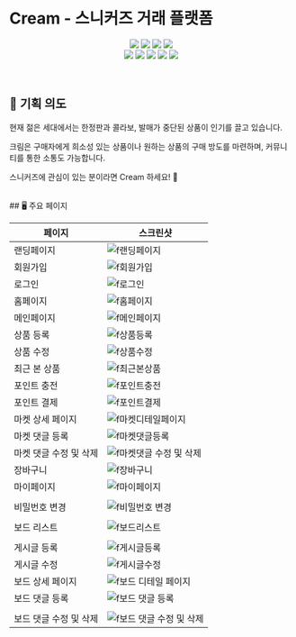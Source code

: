 # Cream - 스니커즈 거래 플랫폼

<p align="center">
</p>

<p align="center" display="inline-block">
    <img src="https://img.shields.io/badge/HTML-E34F26?style=for-the-badge&logo=HTML5&logoColor=white">
    <img src="https://img.shields.io/badge/CSS-1572B6?style=for-the-badge&logo=CSS3&logoColor=white">
    <img src="https://img.shields.io/badge/JavaScript-F7DF1E?style=for-the-badge&logo=JavaScript&logoColor=white"> 
     <img src="https://img.shields.io/badge/TypeScript-3178C6?style=for-the-badge&logo=TypeScript&logoColor=white"> <br>
   <img src="https://img.shields.io/badge/React-61DAFB?style=for-the-badge&logo=React&logoColor=white"> 
    <img src="https://img.shields.io/badge/Next.js-000000?style=for-the-badge&logo=Next.js&logoColor=white">
 <img src="https://img.shields.io/badge/GraphQL-E10098?style=for-the-badge&logo=GraphQL&logoColor=white">
 <img src="https://img.shields.io/badge/Prettier-F7B93E?style=for-the-badge&logo=Prettier&logoColor=white">
<img src="https://img.shields.io/badge/ESLint-4B32C3?style=for-the-badge&logo=ESLint&logoColor=white">
</p><br>

## 📝 기획 의도

<p>현재 젊은 세대에서는 한정판과 콜라보, 발매가 중단된 상품이 인기를 끌고 있습니다.</p>
<p>크림은 구매자에게 희소성 있는 상품이나 원하는 상품의 구매 방도를 마련하며, 커뮤니티를 통한 소통도 가능합니다.</p>
<p> 스니커즈에 관심이 있는 분이라면 Cream 하세요! 👟 </p>

<br>
## 🖥 주요 페이지

| 페이지                 | 스크린샷                                                                                                                                         |
| ---------------------- | ------------------------------------------------------------------------------------------------------------------------------------------------ |
| 랜딩페이지             | ![f랜딩페이지](https://user-images.githubusercontent.com/107944090/227225177-44f6f8eb-7ef4-4e1b-b6b7-540b330356a9.gif)                    |
| 회원가입               | ![f회원가입](https://user-images.githubusercontent.com/107944090/227225241-718407f1-3f03-4f42-a05e-587039df667f.gif)                       |
| 로그인                 | ![f로그인](https://user-images.githubusercontent.com/107944090/227225299-e6dcffbd-a871-4191-910b-11c6e2fd1a58.gif)                           |
| 홈페이지               | ![f홈페이지](https://user-images.githubusercontent.com/107944090/227225349-d00c37b2-278d-41ce-bd5e-91898f6e3553.gif)                        |
| 메인페이지             | ![f메인페이지](https://user-images.githubusercontent.com/107944090/227225397-cab84de8-435b-418e-88b3-be58a013d57f.gif)                     |
| 상품 등록              | ![f상품등록](https://user-images.githubusercontent.com/107944090/227225453-754d9e47-327f-4756-b156-4144444c9098.gif)                     |
| 상품 수정              | ![f상품수정](https://user-images.githubusercontent.com/107944090/227225523-e2e50ccd-2c90-4208-be17-f8631a0a9b10.gif)                      |
| 최근 본 상품           | ![f최근본상품](https://user-images.githubusercontent.com/107944090/227225568-98d14fda-8b2c-405b-8f47-657d364e0c48.gif)                  |
| 포인트 충전            | ![f포인트충전](https://user-images.githubusercontent.com/107944090/227233040-99420345-400e-4590-8289-74226f553967.gif)                   |
| 포인트 결제            | ![f포인트결제](https://user-images.githubusercontent.com/107944090/227233081-24c11d46-5793-425d-9fe3-38b3cc5caed3.gif)                    |
| 마켓 상세 페이지       | ![f마켓디테일페이지](https://user-images.githubusercontent.com/107944090/227233117-792e0859-ec5b-4f47-9250-20581ea4f8b5.gif)           |
| 마켓 댓글 등록         | ![f마켓댓글등록](https://user-images.githubusercontent.com/107944090/227233143-72f2c35c-c01a-43ae-a139-cfeac8e997a3.gif)              |
| 마켓 댓글 수정 및 삭제 | ![f마켓댓글 수정 및 삭제](https://user-images.githubusercontent.com/107944090/227233332-4428cfc9-7f3e-4873-826b-50bb879572fc.gif) |
| 장바구니               | ![f장바구니](https://user-images.githubusercontent.com/107944090/227233357-113d87a8-34b2-4532-bd78-717a2605a3e5.gif)                        |
| 마이페이지             | ![f마이페이지](https://user-images.githubusercontent.com/107944090/227233186-7df1c42b-86e4-4588-a7e9-5248783e13a0.gif)                      |
|                        |
| 비밀번호 변경          | ![f비밀번호 변경](https://user-images.githubusercontent.com/107944090/227233383-97abc7b8-91eb-4c55-ab32-a3bb365ef414.gif)              |
|                        |
| 보드 리스트            | ![f보드리스트](https://user-images.githubusercontent.com/107944090/227233404-250b979c-efc2-4e20-8f8b-021fbd3c82bb.gif)                      |
|                        |
| 게시글 등록            | ![f게시글등록](https://user-images.githubusercontent.com/107944090/227233420-e2899752-50b4-4abf-969a-638ab9cd85b9.gif)                   |
| 게시글 수정            | ![f게시글수정](https://user-images.githubusercontent.com/107944090/227233461-885c43ae-0960-4f2a-91ec-ac7f46a4f3fc.gif)                    |
| 보드 상세 페이지       | ![f보드 디테일 페이지](https://user-images.githubusercontent.com/107944090/227233504-1a5cdf1d-87d1-4172-a285-ab5ebd0179e3.gif)          |
| 보드 댓글 등록         | ![f보드 댓글 등록](https://user-images.githubusercontent.com/107944090/227233529-c0c014be-8e00-47cb-8777-fba3f3cd8e2f.gif)             |
|                        |
| 보드 댓글 수정 및 삭제 | ![f보드 댓글 수정 및 삭제](https://user-images.githubusercontent.com/107944090/227233555-aa5a592d-0beb-4a8e-bdb9-58078d0c5a62.gif) |
